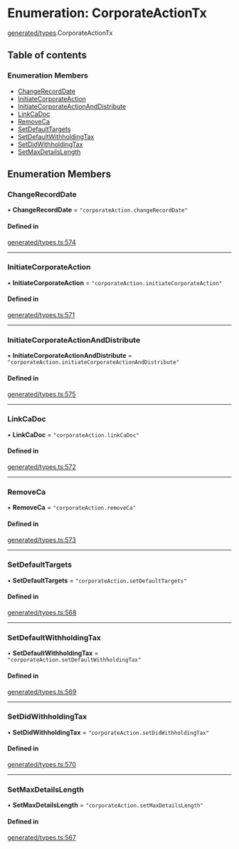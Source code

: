 # Enumeration: CorporateActionTx

[generated/types](../wiki/generated.types).CorporateActionTx

## Table of contents

### Enumeration Members

- [ChangeRecordDate](../wiki/generated.types.CorporateActionTx#changerecorddate)
- [InitiateCorporateAction](../wiki/generated.types.CorporateActionTx#initiatecorporateaction)
- [InitiateCorporateActionAndDistribute](../wiki/generated.types.CorporateActionTx#initiatecorporateactionanddistribute)
- [LinkCaDoc](../wiki/generated.types.CorporateActionTx#linkcadoc)
- [RemoveCa](../wiki/generated.types.CorporateActionTx#removeca)
- [SetDefaultTargets](../wiki/generated.types.CorporateActionTx#setdefaulttargets)
- [SetDefaultWithholdingTax](../wiki/generated.types.CorporateActionTx#setdefaultwithholdingtax)
- [SetDidWithholdingTax](../wiki/generated.types.CorporateActionTx#setdidwithholdingtax)
- [SetMaxDetailsLength](../wiki/generated.types.CorporateActionTx#setmaxdetailslength)

## Enumeration Members

### ChangeRecordDate

• **ChangeRecordDate** = ``"corporateAction.changeRecordDate"``

#### Defined in

[generated/types.ts:574](https://github.com/PolymeshAssociation/polymesh-sdk/blob/fe2e6dd1/src/generated/types.ts#L574)

___

### InitiateCorporateAction

• **InitiateCorporateAction** = ``"corporateAction.initiateCorporateAction"``

#### Defined in

[generated/types.ts:571](https://github.com/PolymeshAssociation/polymesh-sdk/blob/fe2e6dd1/src/generated/types.ts#L571)

___

### InitiateCorporateActionAndDistribute

• **InitiateCorporateActionAndDistribute** = ``"corporateAction.initiateCorporateActionAndDistribute"``

#### Defined in

[generated/types.ts:575](https://github.com/PolymeshAssociation/polymesh-sdk/blob/fe2e6dd1/src/generated/types.ts#L575)

___

### LinkCaDoc

• **LinkCaDoc** = ``"corporateAction.linkCaDoc"``

#### Defined in

[generated/types.ts:572](https://github.com/PolymeshAssociation/polymesh-sdk/blob/fe2e6dd1/src/generated/types.ts#L572)

___

### RemoveCa

• **RemoveCa** = ``"corporateAction.removeCa"``

#### Defined in

[generated/types.ts:573](https://github.com/PolymeshAssociation/polymesh-sdk/blob/fe2e6dd1/src/generated/types.ts#L573)

___

### SetDefaultTargets

• **SetDefaultTargets** = ``"corporateAction.setDefaultTargets"``

#### Defined in

[generated/types.ts:568](https://github.com/PolymeshAssociation/polymesh-sdk/blob/fe2e6dd1/src/generated/types.ts#L568)

___

### SetDefaultWithholdingTax

• **SetDefaultWithholdingTax** = ``"corporateAction.setDefaultWithholdingTax"``

#### Defined in

[generated/types.ts:569](https://github.com/PolymeshAssociation/polymesh-sdk/blob/fe2e6dd1/src/generated/types.ts#L569)

___

### SetDidWithholdingTax

• **SetDidWithholdingTax** = ``"corporateAction.setDidWithholdingTax"``

#### Defined in

[generated/types.ts:570](https://github.com/PolymeshAssociation/polymesh-sdk/blob/fe2e6dd1/src/generated/types.ts#L570)

___

### SetMaxDetailsLength

• **SetMaxDetailsLength** = ``"corporateAction.setMaxDetailsLength"``

#### Defined in

[generated/types.ts:567](https://github.com/PolymeshAssociation/polymesh-sdk/blob/fe2e6dd1/src/generated/types.ts#L567)
